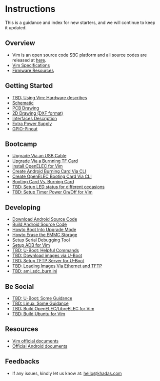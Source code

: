 Instructions
============
This is a guidance and index for new starters, and we will continue to keep it updated.

## Overview
* Vim is an open source code SBC platform and all source codes are released at [here](https://www.github.com/khadas).
* [Vim Specifications](https://github.com/khadas/documents/blob/master/Vim_Specs.pdf)
* [Firmware Resources](https://github.com/khadas/documents/blob/master/FirmwareResources.md)

## Getting Started
* [TBD: Using Vim: Hardware describes]()
* [Schematic](https://github.com/khadas/documents/blob/master/Vim_V12_Sch.pdf)
* [PCB Drawing](https://github.com/khadas/documents/blob/master/Vim_V12_Drawing.pdf)
* [2D Drawing (DXF format)](http://www.mediafire.com/file/u6d9amb2904ctnm/Vim.dxf)
* [Interfaces Description](https://github.com/khadas/documents/blob/master/Vim_Interfaces.jpg)
* [Extra Power Supply](https://github.com/khadas/documents/blob/master/ExtraPowerInput.md)
* [GPIO-Pinout](https://github.com/khadas/documents/blob/master/Vim_Pinout.jpg)

## Bootcamp
* [Upgrade Via an USB Cable](https://github.com/khadas/documents/blob/master/UpgradeViaUSBCable.md)
* [Upgrade Via a Burnning TF Card](https://github.com/khadas/documents/blob/master/UpgradeViaTFBurningCard.md)
* [Install OpenELEC for Vim](https://github.com/khadas/documents/blob/master/Upgrade_OpenELEC.pdf)
* [Create Android Burning Card Via CLI](https://github.com/khadas/documents/blob/master/CreateAndroidBurnCardViaCLI.md)
* [Create OpenELEC Booting Card Via CLI](https://github.com/khadas/documents/blob/master/CreateOpenELECBootCardViaCLI.md)
* [Booting Card Vs. Burning Card](https://github.com/khadas/documents/blob/master/BootingCardVsBurningCard.md)
* [TBD: Setup LED status for different occasions]()
* [TBD: Setup Timer Power On/Off for Vim]()

## Developing
* [Download Android Source Code](https://github.com/khadas/documents/blob/master/DownloadAndroidSourceCode.md)
* [Build Android Source Code](https://github.com/khadas/documents/blob/master/BuildingAndroid.md)
* [Howto Boot Into Upgrade Mode](https://github.com/khadas/documents/blob/master/HowtoBootIntoUpgradeMode.md)
* [Howto Erase the EMMC Storage](https://github.com/khadas/documents/blob/master/HowtoEraseEMMC.md)
* [Setup Serial Debugging Tool](https://github.com/khadas/documents/blob/master/SetupSerialTool.md)
* [Setup ADB for Vim](https://github.com/khadas/documents/blob/master/SetupADB.md)
* [TBD: U-Boot: Helpful Commands]()
* [TBD: Download images via U-Boot]()
* [TBD: Setup TFTP Server for U-Boot]()
* [TBD: Loading Images Via Ethernet and TFTP]()
* [TBD: aml_sdc_burn.ini]()

## Be Social
* [TBD: U-Boot: Some Guidance]()
* [TBD: Linux: Some Guidance]()
* [TBD: Build OpenELEC/LibreELEC for Vim]()
* [TBD: Build Ubuntu for Vim]()

## Resources
* [Vim official documents](https://github.com/khadas/documents)
* [Official Android documents](https://source.android.com/source/index.html "5 Stars")

## Feedbacks
* If any issues, kindly let us know at: hello@khadas.com
